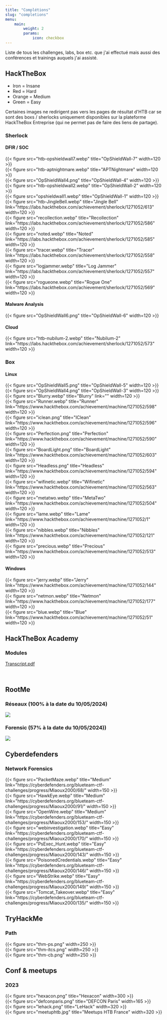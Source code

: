 ```yaml
---
title: "Complétions"
slug: "completions"
menu:
    main:
        weight: 2
        params: 
            icon: checkbox
---
```


Liste de tous les challenges, labs, box etc. que j'ai effectué mais aussi des conférences et trainings auquels j'ai assisté.

## HackTheBox 

- Iron = Insane
- Red = Hard
- Orange = Medium
- Green = Easy

Certaines images ne redirigent pas vers les pages de résultat d'HTB car se sont des boxs / sherlocks uniquement disponibles sur la plateforme HackTheBox Entreprise (qui ne permet pas de faire des liens de partage).

### Sherlock 

#### DFIR / SOC 

<div class="image-container">
    <div class="image-item">{{< figure src="htb-opshieldwall7.webp" title="OpShieldWall-7" width=120 >}}</div>
    <div class="image-item">{{< figure src="htb-aptnightmare.webp" title="APTNightmare" width=120 >}}</div>
    <div class="image-item">{{< figure src="OpShieldWall4.png" title="OpShieldWall-4" width=120 >}}</div>
    <div class="image-item">{{< figure src="htb-opshieldwall2.webp" title="OpShieldWall-2" width=120 >}}</div>
    <div class="image-item">{{< figure src="opshieldwall1.webp" title="OpShieldWall-1" width=120 >}}</div>
    <div class="image-item">{{< figure src="htb-JingleBell.webp" title="Jingle Bell" link="https://labs.hackthebox.com/achievement/sherlock/1271052/613" width=120 >}}</div>
</div>

<div class="image-container">
    <div class="image-item">{{< figure src="recollection.webp" title="Recollection" link="https://labs.hackthebox.com/achievement/sherlock/1271052/586" width=120 >}}</div>
    <div class="image-item">{{< figure src="noted.webp" title="Noted" link="https://labs.hackthebox.com/achievement/sherlock/1271052/585" width=120 >}}</div>
    <div class="image-item">{{< figure src="tracer.webp" title="Tracer" link="https://labs.hackthebox.com/achievement/sherlock/1271052/558" width=120 >}}</div>
    <div class="image-item">{{< figure src="logjammer.webp" title="Log Jammer" link="https://labs.hackthebox.com/achievement/sherlock/1271052/557" width=120 >}}</div>
    <div class="image-item">{{< figure src="rogueone.webp" title="Rogue One" link="https://labs.hackthebox.com/achievement/sherlock/1271052/569" width=120 >}}</div>
</div>

#### Malware Analysis

<div class="image-container">
    <div class="image-item">{{< figure src="OpShieldWall6.png" title="OpShieldWall-6" width=120 >}}</div>
</div>


#### Cloud 
<div class="image-container">
    <div class="image">{{< figure src="htb-nubilum-2.webp" title="Nubilum-2" link="https://labs.hackthebox.com/achievement/sherlock/1271052/573" width=120 >}}</div>
</div>

### Box

#### Linux

<div class="image-container">
    <div class="image-item">{{< figure src="OpShieldWall5.png" title="OpShieldWall-5" width=120 >}}</div>
    <div class="image-item">{{< figure src="OpShieldWall4.png" title="OpShieldWall-3" width=120 >}}</div>
    <div class="image-item">{{< figure src="Blurry.webp" title="Blurry" link="" width=120 >}}</div>
    <div class="image-item">{{< figure src="Runner.webp" title="Runner" link="https://www.hackthebox.com/achievement/machine/1271052/598" width=120 >}}</div>
    <div class="image-item">{{< figure src="iclean.png" title="IClean" link="https://www.hackthebox.com/achievement/machine/1271052/596" width=120 >}}</div>
    <div class="image-item">{{< figure src="Perfection.png" title="Perfection" link="https://www.hackthebox.com/achievement/machine/1271052/590" width=120 >}}</div>
</div>

<div class="image-container">
    <div class="image-item">{{< figure src="BoardLight.png" title="BoardLight" link="https://www.hackthebox.com/achievement/machine/1271052/603" width=120 >}}</div>
    <div class="image-item">{{< figure src="Headless.png" title="Headless" link="https://www.hackthebox.com/achievement/machine/1271052/594" width=120 >}}</div>
    <div class="image">{{< figure src="wifinetic.webp" title="Wifinetic" link="https://www.hackthebox.com/achievement/machine/1271052/563" width=120 >}}</div>
    <div class="image">{{< figure src="metatwo.webp" title="MetaTwo" link="https://www.hackthebox.com/achievement/machine/1271052/504" width=120 >}}</div>
    <div class="image">{{< figure src="lame.webp" title="Lame" link="https://www.hackthebox.com/achievement/machine/1271052/1" width=120 >}}</div>
    <div class="image">{{< figure src="nibbles.webp" title="Nibbles" link="https://www.hackthebox.com/achievement/machine/1271052/121" width=120 >}}</div>
</div>

<div class="image-container">
    <div class="image">{{< figure src="precious.webp" title="Precious" link="https://www.hackthebox.com/achievement/machine/1271052/513" width=120 >}}</div>
</div>

#### Windows

<div class="image-container">
    <div class="image">{{< figure src="jerry.webp" title="Jerry" link="https://www.hackthebox.com/achievement/machine/1271052/144" width=120 >}}</div>
    <div class="image">{{< figure src="netmon.webp" title="Netmon" link="https://www.hackthebox.com/achievement/machine/1271052/177" width=120 >}}</div>
    <div class="image">{{< figure src="blue.webp" title="Blue" link="https://www.hackthebox.com/achievement/machine/1271052/51" width=120 >}}</div>
</div>

## HackTheBox Academy
### Modules
[Transcript.pdf](htb-academy-transcript.pdf)

<br>

## RootMe
### Réseaux (100% à la date du 10/05/2024)
![](rootme-reseau.png)
<br>


### Forensic (57% à la date du 10/05/2024))
![](rootme-forensic.png)
<br>


## Cyberdefenders
### Network Forensics 
<div class="image-container">
    <div class="image">{{< figure src="PacketMaze.webp" title="Medium" link="https://cyberdefenders.org/blueteam-ctf-challenges/progress/Miaoux2000/68/" width=150 >}}</div>
    <div class="image">{{< figure src="HawkEye.webp" title="Medium" link="https://cyberdefenders.org/blueteam-ctf-challenges/progress/Miaoux2000/91/" width=150 >}}</div>
    <div class="image">{{< figure src="OpenWire.webp" title="Medium" link="https://cyberdefenders.org/blueteam-ctf-challenges/progress/Miaoux2000/153/" width=150 >}}</div>
    <div class="image">{{< figure src="webinvestigation.webp" title="Easy" link="https://cyberdefenders.org/blueteam-ctf-challenges/progress/Miaoux2000/170/" width=150 >}}</div>
    <div class="image">{{< figure src="PsExec_Hunt.webp" title="Easy" link="https://cyberdefenders.org/blueteam-ctf-challenges/progress/Miaoux2000/143/" width=150 >}}</div>
</div>

<div class="image-container">
    <div class="image">{{< figure src="PoisonedCredentials.webp" title="Easy" link="https://cyberdefenders.org/blueteam-ctf-challenges/progress/Miaoux2000/146/" width=150 >}}</div>
    <div class="image">{{< figure src="WebStrike.webp" title="Easy" link="https://cyberdefenders.org/blueteam-ctf-challenges/progress/Miaoux2000/149/" width=150 >}}</div>
    <div class="image">{{< figure src="Tomcat_Takeover.webp" title="Easy" link="https://cyberdefenders.org/blueteam-ctf-challenges/progress/Miaoux2000/135/" width=150 >}}</div>
</div>

## TryHackMe
### Path
<div class="image-container">
    <div class="image">{{< figure src="thm-ps.png" width=250 >}}</div>
    <div class="image">{{< figure src="thm-itcs.png" width=250 >}}</div>
    <div class="image">{{< figure src="thm-cb.png" width=250 >}}</div>
</div>


## Conf & meetups
### 2023
<div class="image-container">
    <div class="image">{{< figure src="hexacon.png" title="Hexacon" width=300 >}}</div>
    <div class="image">{{< figure src="defconparis.png" title="DEFCON Paris" width=165 >}}</div>
    <div class="image">{{< figure src="lehack.png" title="LeHack" width=320 >}}</div>
</div>
<div class="image-container">
    <div class="image">{{< figure src="meetuphtb.jpg" title="Meetups HTB France" width=320 >}}</div>
</div>
